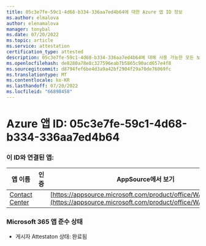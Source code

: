 ```yaml
---
title: 05c3e7fe-59c1-4d68-b334-336aa7ed4b64에 대한 Azure 앱 ID 정보
ms.author: elmalova
author: elenamalova
manager: tonybal
ms.date: 07/20/2022
ms.topic: article
ms.service: attestation
certification_type: attested
description: 05c3e7fe-59c1-4d68-b334-336aa7ed4b64에 대해 사용 가능한 모든 보안 및 규정 준수 정보입니다.
ms.openlocfilehash: de8280a78e8c327596eab7b5865c90acd657e4f8
ms.sourcegitcommit: d8794fef6be4d3a9a42bf2904f29a70de76069fc
ms.translationtype: MT
ms.contentlocale: ko-KR
ms.lasthandoff: 07/20/2022
ms.locfileid: "66898458"
---
```

# <a name="azure-app-id-05c3e7fe-59c1-4d68-b334-336aa7ed4b64"></a>Azure 앱 ID: 05c3e7fe-59c1-4d68-b334-336aa7ed4b64


### <a name="apps-associated-with-this-id"></a>이 ID와 연결된 앱:
| **앱 이름** | **인증** | **AppSource에서 보기** |
|--------------|---------------|-----------------------|
| [Contact Center](../forward/WA200001428.md) |  | [https://appsource.microsoft.com/product/office/WA200001428](https://appsource.microsoft.com/product/office/WA200001428) |

### <a name="microsoft-365-app-compliance-status"></a>Microsoft 365 앱 준수 상태
- 게시자 Attestaton 상태: 완료됨
